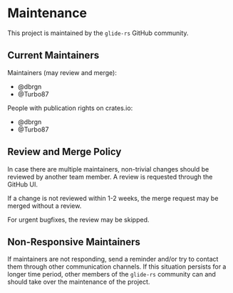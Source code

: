 # Maintenance

This project is maintained by the `glide-rs` GitHub community.

## Current Maintainers

Maintainers (may review and merge):

- @dbrgn
- @Turbo87

People with publication rights on crates.io:

- @dbrgn
- @Turbo87

## Review and Merge Policy

In case there are multiple maintainers, non-trivial changes should be reviewed
by another team member. A review is requested through the GitHub UI.

If a change is not reviewed within 1-2 weeks, the merge request may be merged
without a review.

For urgent bugfixes, the review may be skipped.

## Non-Responsive Maintainers

If maintainers are not responding, send a reminder and/or try to contact them
through other communication channels. If this situation persists for a longer
time period, other members of the `glide-rs` community can and should take over
the maintenance of the project.
